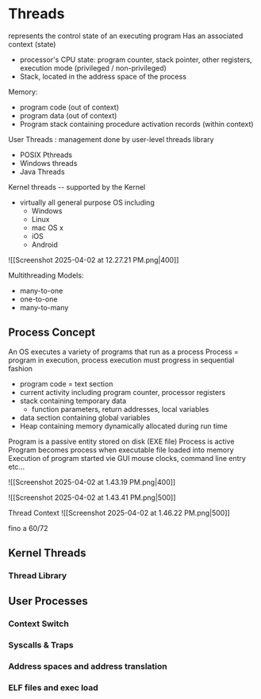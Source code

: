 # Threads

represents the control state of an executing program
Has an associated context (state)
- processor's CPU state: program counter, stack pointer, other registers, execution mode (privileged / non-privileged)
- Stack, located in the address space of the process

Memory:
- program code (out of context)
- program data (out of context)
- Program stack containing procedure activation records (within context)

User Threads : management done by user-level threads library
- POSIX Pthreads
- Windows threads
- Java Threads

Kernel threads -- supported by the Kernel
- virtually all general purpose OS including
	- Windows
	- Linux
	- mac OS x
	- iOS
	- Android

![[Screenshot 2025-04-02 at 12.27.21 PM.png|400]]

Multithreading Models:
- many-to-one
- one-to-one
- many-to-many

## Process Concept

An OS executes a variety of programs that run as a process
Process = program in execution, process execution must progress in sequential fashion

- program code = text section
- current activity including program counter, processor registers
- stack containing temporary data
	- function parameters, return addresses, local variables
- data section containing global variables
- Heap containing memory dynamically allocated during run time

Program is a passive entity stored on disk (EXE file)
Process is active
	Program becomes process when executable file loaded into memory
Execution of program started vie GUI mouse clocks, command line entry etc...

![[Screenshot 2025-04-02 at 1.43.19 PM.png|400]]

![[Screenshot 2025-04-02 at 1.43.41 PM.png|500]]


Thread Context
![[Screenshot 2025-04-02 at 1.46.22 PM.png|500]]







fino a 60/72

## Kernel Threads
### Thread Library

## User Processes

### Context Switch
### Syscalls & Traps
### Address spaces and address translation
### ELF files and exec load